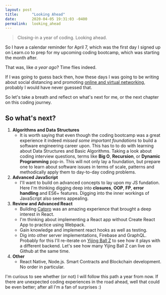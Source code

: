 ```yaml
---
layout: post
title:      "Looking Ahead"
date:       2020-04-05 19:31:03 -0400
permalink:  looking_ahead
---
```


> Closing-in a year of coding. Looking ahead. 

So I have a calendar reminder for April 7, which was the first day I signed up on Learn.co to prep for my upcoming coding bootcamp, which was starting the month after. 

That was, like *a year ago*? Time flies indeed.

If I was going to guess back then, how these days I was going to be writing about social distancing and promoting [online and virtual networking](https://medium.com/@fbohorqu/stuck-at-home-join-these-tech-business-conferences-events-online-and-free-9e5a5843d80b), probably I would have never guessed that.

So let's take a breath and reflect on what's next for me, or the next chapter on this coding journey.

## So what's next?

1. **Algorithms and Data Structures**
   - It is worth saying that even though the coding bootcamp was a great experience it indeed *missed some important foundations* to build a software engineering career upon. This has to to do with learning about Data Structures and Basic Algorithms. Taking a look about coding interview questions, terms like **Big O**, **Recursion**, or **Dynamic Programming** pop-in. This will not only lay a foundation, but prepare one to learn about software issues in terms of scale, patterns and methodically apply them to day-to-day coding problems.
2. **Advanced JavaScript**
    - I'll want to build on advanced concepts to lay upon my JS fundation. Here I'm thinking digging deep into **closures**, **OOP**, **FP**, **error handling** and ES6+ features. Digging into the inner workings of JavaScript also seems appealing.
3. **Review and Advanced React**
    - Building [Catoro](https://catoro.now.sh/) was an amazing experience that brought a deep interest in React.
    - I'm thinking about implementing a React app without Create React App to practice using Webpack.
    - Gain knowledge and implement react hooks as well as testing.
    - Dig into other server implementations, Firebase and GraphQL. Probably for this I'll re-iterate on [Yijing Ball Z](https://yijingballz.herokuapp.com/) to see how it plays with a different backend. Let's see how many Yijing Ball Z can live on Github at the same time. 
4. **Other**
   - React Native, Node.js. Smart Contracts and Blockchain development. No order in particular.

I'm curious to see whether (or not) I will follow this path a year from now. If there are unexpected coding experiences in the road ahead, well that could be even better; after all I'm a fan of surprises :)
